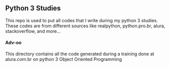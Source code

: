 ## Python 3 Studies
This repo is used to put all codes that I write during my python 3 studies. These codes are from different sources like realpython, python.pro.br, alura, stackoverflow, and more... 

#### Adv-oo
This directory contains all the code generated during a training done at alura.com.br on python 3 Object Oriented Programming